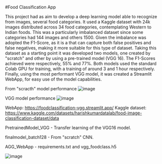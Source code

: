 #Food Classification App



This project had as aim to develop a deep learning model able to recognize from images, several food categories. It used a Kaggle dataset with 24k images distributed across 34 food categories, contemplating Western to Indian foods.
This was a particularly imbalanced dataset since some categories had 144 images and others 1500. Given the imbalance was adopted the F1-Score, as it is a that can capture both false positives and false negatives, making it more suitable for this type of dataset.  Taking this dataset as a starting point it was developed two models, one created by "scratch" and other by using a pre-trained model (VGG 16). The F1-Scores achieved were respectively, 55% and 77%. Both models used the standard Colab GPU for training, with a training of around 3 and 1 hour respectively. 
Finally, using the most performant VGG model, it was created a Streamlit WebApp, for easy use of the model capabilities.

From "scracth" model performance
![image](https://github.com/malasiaa/FoodClassificationCNN_Streamlit/assets/144847430/301d06ae-86b3-4b75-8847-70177c4d28e4)

VGG model performance
![image](https://github.com/malasiaa/FoodClassificationCNN_Streamlit/assets/144847430/ec7a011e-ea47-43fd-a564-70a1c2bc9e29)


WebApp: https://foodclassification-vgg.streamlit.app/
Kaggle dataset: https://www.kaggle.com/datasets/harishkumardatalab/food-image-classification-dataset/data


PretrainedModel_VGG - Transfer learning of the VGG16 model.

finalmodel_batch128 - From "scratch" CNN.

AGG_WebApp - requirements.txt and vgg_foodclass.h5 

![image](https://github.com/malasiaa/FoodClassificationCNN_Streamlit/assets/144847430/2c05aed1-3c5f-432e-884e-d1d847e11fd6)






